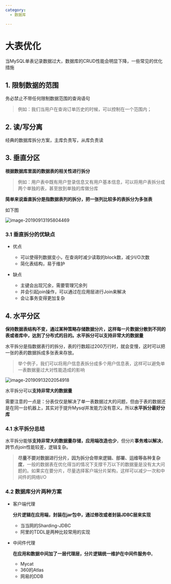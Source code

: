 ```yaml
---
category:
  - 数据库

---
```


# 大表优化

当MySQL单表记录数据过大，数据库的CRUD性能会明显下降，一些常见的优化措施

## 1. 限制数据的范围

务必禁止不带任何限制数据范围的查询语句

> 例如：我们当用户在查询订单历史的时候，可以控制在一个范围内；

## 2. 读/写分离

经典的数据库拆分方案，主库负责写，从库负责读

## 3. 垂直分区

**根据数据库里面的数据表的相关性进行拆分**

>例如：用户表中既有用户登录信息又有用户基本信息，可以将用户表拆分成两个单独的表，甚至放到单独的库做分库

**简单来说垂直拆分是指数据表列的拆分，把一张列比较多的表拆分为多张表**

如下图

![image-20190913195804469](https://zszblog.oss-cn-beijing.aliyuncs.com/zszblog/blogimage-master/img/image-20190913195804469.png)

### 3.1 垂直拆分的优缺点

- 优点
  - 可以使得列数据变小，在查询时减少读取的block数，减少I/O次数
  - 简化表结构，易于维护

- 缺点
  - 主键会出现冗余，需要管理冗余列
  - 并会引起join操作，可以通过在应用层进行Join来解决
  - 会让事务变得更加复杂

## 4. 水平分区

**保持数据表结构不变，通过某种策略存储数据分片，这样每一片数据分散到不同的表或者库中，达到了分布式的目的。水平拆分可以支持非常大的数据量**

水平拆分是指数据表行的拆分，表的行数超过200万行时，就会变慢，这时可以把一张的表的数据拆成多张表来存放。

> 举个例子，我们可以将用户信息表拆分成多个用户信息表，这样可以避免单一表数据量过大对性能造成的影响

![image-20190913202054918](https://zszblog.oss-cn-beijing.aliyuncs.com/zszblog/blogimage-master/img/image-20190913202054918.png)

水平拆分可以**支持非常大的数据量**

需要注意的一点是：分表仅仅是解决了单一表数据过大的问题，但由于表的数据还是在同一台机器上，其实对于提升Mysql并发能力没有意义。所以**水平拆分最好分库**

### 4.1 水平拆分总结

水平拆分能够**支持非常大的数据量存储，应用端改造也少**，但分片**事务难以解决**，跨节点join性能较差，逻辑复杂。

>**尽量不要对数据进行分片，因为拆分会带来逻辑、部署、运维等各种复杂度**，一般的数据表在优化得当的情况下支撑千万以下的数据量是没有太大问题的。如果实在要分片，尽量选择客户端分片架构，这样可以减少一次和中间件的网络I/O

### 4.2 数据库分片两种方案

- 客户端代理

  **分片逻辑在应用端，封装在jar包中，通过修改或者封装JDBC层来实现**

  - 当当网的Sharding-JDBC
  - 阿里的TDDL是两种比较常用的实现

- 中间件代理

  **在应用和数据中间加了一层代理层，分片逻辑统一维护在中间件服务中**。

  - Mycat
  - 360的Atlas
  - 网易的DDB

